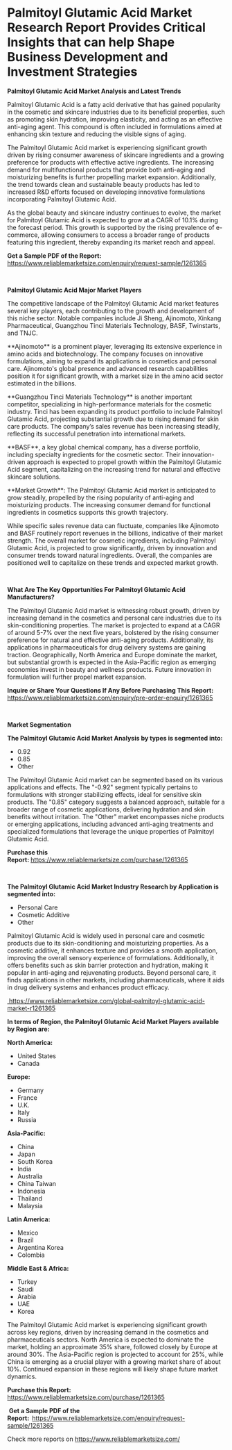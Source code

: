<p><h1>Palmitoyl Glutamic Acid Market Research Report Provides Critical Insights that can help Shape Business Development and Investment Strategies</h1></p><p><strong>Palmitoyl Glutamic Acid Market Analysis and Latest Trends</strong></p>
<p><p>Palmitoyl Glutamic Acid is a fatty acid derivative that has gained popularity in the cosmetic and skincare industries due to its beneficial properties, such as promoting skin hydration, improving elasticity, and acting as an effective anti-aging agent. This compound is often included in formulations aimed at enhancing skin texture and reducing the visible signs of aging.</p><p>The Palmitoyl Glutamic Acid market is experiencing significant growth driven by rising consumer awareness of skincare ingredients and a growing preference for products with effective active ingredients. The increasing demand for multifunctional products that provide both anti-aging and moisturizing benefits is further propelling market expansion. Additionally, the trend towards clean and sustainable beauty products has led to increased R&D efforts focused on developing innovative formulations incorporating Palmitoyl Glutamic Acid.</p><p>As the global beauty and skincare industry continues to evolve, the market for Palmitoyl Glutamic Acid is expected to grow at a CAGR of 10.1% during the forecast period. This growth is supported by the rising prevalence of e-commerce, allowing consumers to access a broader range of products featuring this ingredient, thereby expanding its market reach and appeal.</p></p>
<p><strong>Get a Sample PDF of the Report:&nbsp;</strong> <a href="https://www.reliablemarketsize.com/enquiry/request-sample/1261365?utm_campaign=1131&utm_medium=2&utm_source=Github&utm_content=ia&utm_term=02022025&utm_id=palmitoyl-glutamic-acid">https://www.reliablemarketsize.com/enquiry/request-sample/1261365</a></p>
<p>&nbsp;</p>
<p><strong>Palmitoyl Glutamic Acid Major Market Players</strong></p>
<p><p>The competitive landscape of the Palmitoyl Glutamic Acid market features several key players, each contributing to the growth and development of this niche sector. Notable companies include Ji Sheng, Ajinomoto, Xinkang Pharmaceutical, Guangzhou Tinci Materials Technology, BASF, Twinstarts, and TNJC.</p><p>**Ajinomoto** is a prominent player, leveraging its extensive experience in amino acids and biotechnology. The company focuses on innovative formulations, aiming to expand its applications in cosmetics and personal care. Ajinomoto's global presence and advanced research capabilities position it for significant growth, with a market size in the amino acid sector estimated in the billions.</p><p>**Guangzhou Tinci Materials Technology** is another important competitor, specializing in high-performance materials for the cosmetic industry. Tinci has been expanding its product portfolio to include Palmitoyl Glutamic Acid, projecting substantial growth due to rising demand for skin care products. The company’s sales revenue has been increasing steadily, reflecting its successful penetration into international markets.</p><p>**BASF**, a key global chemical company, has a diverse portfolio, including specialty ingredients for the cosmetic sector. Their innovation-driven approach is expected to propel growth within the Palmitoyl Glutamic Acid segment, capitalizing on the increasing trend for natural and effective skincare solutions.</p><p>**Market Growth**: The Palmitoyl Glutamic Acid market is anticipated to grow steadily, propelled by the rising popularity of anti-aging and moisturizing products. The increasing consumer demand for functional ingredients in cosmetics supports this growth trajectory.</p><p>While specific sales revenue data can fluctuate, companies like Ajinomoto and BASF routinely report revenues in the billions, indicative of their market strength. The overall market for cosmetic ingredients, including Palmitoyl Glutamic Acid, is projected to grow significantly, driven by innovation and consumer trends toward natural ingredients. Overall, the companies are positioned well to capitalize on these trends and expected market growth.</p></p>
<p>&nbsp;</p>
<p><strong>What Are The Key Opportunities For Palmitoyl Glutamic Acid Manufacturers?</strong></p>
<p><p>The Palmitoyl Glutamic Acid market is witnessing robust growth, driven by increasing demand in the cosmetics and personal care industries due to its skin-conditioning properties. The market is projected to expand at a CAGR of around 5-7% over the next five years, bolstered by the rising consumer preference for natural and effective anti-aging products. Additionally, its applications in pharmaceuticals for drug delivery systems are gaining traction. Geographically, North America and Europe dominate the market, but substantial growth is expected in the Asia-Pacific region as emerging economies invest in beauty and wellness products. Future innovation in formulation will further propel market expansion.</p></p>
<p><strong>Inquire or Share Your Questions If Any Before Purchasing This Report:</strong> <a href="https://www.reliablemarketsize.com/enquiry/pre-order-enquiry/1261365?utm_campaign=1131&utm_medium=2&utm_source=Github&utm_content=ia&utm_term=02022025&utm_id=palmitoyl-glutamic-acid">https://www.reliablemarketsize.com/enquiry/pre-order-enquiry/1261365</a></p>
<p>&nbsp;</p>
<p><strong>Market Segmentation</strong></p>
<p><strong>The Palmitoyl Glutamic Acid Market Analysis by types is segmented into:</strong></p>
<p><ul><li>0.92</li><li>0.85</li><li>Other</li></ul></p>
<p><p>The Palmitoyl Glutamic Acid market can be segmented based on its various applications and effects. The "-0.92" segment typically pertains to formulations with stronger stabilizing effects, ideal for sensitive skin products. The "0.85" category suggests a balanced approach, suitable for a broader range of cosmetic applications, delivering hydration and skin benefits without irritation. The "Other" market encompasses niche products or emerging applications, including advanced anti-aging treatments and specialized formulations that leverage the unique properties of Palmitoyl Glutamic Acid.</p></p>
<p><strong>Purchase this Report:&nbsp;</strong><a href="https://www.reliablemarketsize.com/purchase/1261365?utm_campaign=1131&utm_medium=2&utm_source=Github&utm_content=ia&utm_term=02022025&utm_id=palmitoyl-glutamic-acid">https://www.reliablemarketsize.com/purchase/1261365</a></p>
<p>&nbsp;</p>
<p><strong>The Palmitoyl Glutamic Acid Market Industry Research by Application is segmented into:</strong></p>
<p><ul><li>Personal Care</li><li>Cosmetic Additive</li><li>Other</li></ul></p>
<p><p>Palmitoyl Glutamic Acid is widely used in personal care and cosmetic products due to its skin-conditioning and moisturizing properties. As a cosmetic additive, it enhances texture and provides a smooth application, improving the overall sensory experience of formulations. Additionally, it offers benefits such as skin barrier protection and hydration, making it popular in anti-aging and rejuvenating products. Beyond personal care, it finds applications in other markets, including pharmaceuticals, where it aids in drug delivery systems and enhances product efficacy.</p></p>
<p><a href="https://www.reliablemarketsize.com/global-palmitoyl-glutamic-acid-market-r1261365?utm_campaign=1131&utm_medium=2&utm_source=Github&utm_content=ia&utm_term=02022025&utm_id=palmitoyl-glutamic-acid">&nbsp;https://www.reliablemarketsize.com/global-palmitoyl-glutamic-acid-market-r1261365</a></p>
<p><strong>In terms of Region, the Palmitoyl Glutamic Acid Market Players available by Region are:</strong></p>
<p>
    <p> <strong> North America: </strong>
        <ul>
            <li>United States</li>
            <li>Canada</li>
        </ul>
        </p> 
    <p> <strong> Europe: </strong>
        <ul>
            <li>Germany</li>
            <li>France</li>
            <li>U.K.</li>
            <li>Italy</li>
            <li>Russia</li>
        </ul>
        </p> 
    <p> <strong> Asia-Pacific: </strong>
        <ul>
            <li>China</li>
            <li>Japan</li>
            <li>South Korea</li>
            <li>India</li>
            <li>Australia</li>
            <li>China Taiwan</li>
            <li>Indonesia</li>
            <li>Thailand</li>
            <li>Malaysia</li>
        </ul>
        </p> 
    <p> <strong> Latin America: </strong>
        <ul>
            <li>Mexico</li>
            <li>Brazil</li>
            <li>Argentina Korea</li>
            <li>Colombia</li>
        </ul>
        </p> 
    <p> <strong> Middle East & Africa: </strong>
        <ul>
            <li>Turkey</li>
            <li>Saudi</li>
            <li>Arabia</li>
            <li>UAE</li>
            <li>Korea</li>
        </ul>
    </p>
    </p>
<p><p>The Palmitoyl Glutamic Acid market is experiencing significant growth across key regions, driven by increasing demand in the cosmetics and pharmaceuticals sectors. North America is expected to dominate the market, holding an approximate 35% share, followed closely by Europe at around 30%. The Asia-Pacific region is projected to account for 25%, while China is emerging as a crucial player with a growing market share of about 10%. Continued expansion in these regions will likely shape future market dynamics.</p></p>
<p><strong>Purchase this Report: </strong><a href="https://www.reliablemarketsize.com/purchase/1261365?utm_campaign=1131&utm_medium=2&utm_source=Github&utm_content=ia&utm_term=02022025&utm_id=palmitoyl-glutamic-acid">https://www.reliablemarketsize.com/purchase/1261365</a></p>
<p>&nbsp;<strong>Get a Sample PDF of the Report:&nbsp;&nbsp;</strong><a href="https://www.reliablemarketsize.com/enquiry/request-sample/1261365?utm_campaign=1131&utm_medium=2&utm_source=Github&utm_content=ia&utm_term=02022025&utm_id=palmitoyl-glutamic-acid">https://www.reliablemarketsize.com/enquiry/request-sample/1261365</a></p>
<p><strong></strong></p>
<p>Check more reports on <a href="https://www.reliablemarketsize.com/?utm_campaign=1131&utm_medium=2&utm_source=Github&utm_content=ia&utm_term=02022025&utm_id=palmitoyl-glutamic-acid">https://www.reliablemarketsize.com/</a></p>